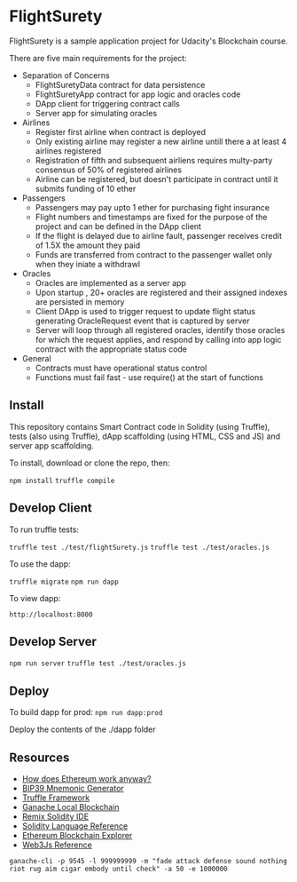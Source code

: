 # FlightSurety

FlightSurety is a sample application project for Udacity's Blockchain course.

There are five main requirements for the project:

- Separation of Concerns
    - FlightSuretyData contract for data persistence
    - FlightSuretyApp contract for app logic and oracles code
    - DApp client for triggering contract calls
    - Server app for simulating oracles
- Airlines
    - Register first airline when contract is deployed
    - Only existing airline may register a new airline untill there a at least 4 airlines registered
    - Registration of fifth and subsequent airliens requires multy-party consensus of 50% of registered airlines
    - Airline can be registered, but doesn't participate in contract until it submits funding of 10 ether
- Passengers
    - Passengers may pay upto 1 ether for  purchasing fight insurance
    - Flight numbers and timestamps are fixed for the purpose of the project and can be defined in the DApp client
    - If the flight is delayed due to airline fault, passenger receives credit of 1.5X the amount they paid
    - Funds are transferred from contract to the passenger wallet only when they iniate a withdrawl
- Oracles
    - Oracles are implemented as a server app
    - Upon startup , 20+ oracles are registered and their assigned indexes are persisted in memory
    - Client DApp is used to trigger request to update flight status generating OracleRequest event that is captured by server
    - Server will loop through all registered oracles, identify those oracles for which the request applies, and respond by calling into app logic contract with the appropriate status code
- General
    - Contracts must have operational status control
    - Functions must fail fast - use require() at the start of functions

## Install

This repository contains Smart Contract code in Solidity (using Truffle), tests (also using Truffle), dApp scaffolding (using HTML, CSS and JS) and server app scaffolding.

To install, download or clone the repo, then:

`npm install`
`truffle compile`

## Develop Client

To run truffle tests:

`truffle test ./test/flightSurety.js`
`truffle test ./test/oracles.js`

To use the dapp:

`truffle migrate`
`npm run dapp`

To view dapp:

`http://localhost:8000`

## Develop Server

`npm run server`
`truffle test ./test/oracles.js`

## Deploy

To build dapp for prod:
`npm run dapp:prod`

Deploy the contents of the ./dapp folder


## Resources

* [How does Ethereum work anyway?](https://medium.com/@preethikasireddy/how-does-ethereum-work-anyway-22d1df506369)
* [BIP39 Mnemonic Generator](https://iancoleman.io/bip39/)
* [Truffle Framework](http://truffleframework.com/)
* [Ganache Local Blockchain](http://truffleframework.com/ganache/)
* [Remix Solidity IDE](https://remix.ethereum.org/)
* [Solidity Language Reference](http://solidity.readthedocs.io/en/v0.4.24/)
* [Ethereum Blockchain Explorer](https://etherscan.io/)
* [Web3Js Reference](https://github.com/ethereum/wiki/wiki/JavaScript-API)


```
ganache-cli -p 9545 -l 999999999 -m "fade attack defense sound nothing riot rug aim cigar embody until check" -a 50 -e 1000000
```